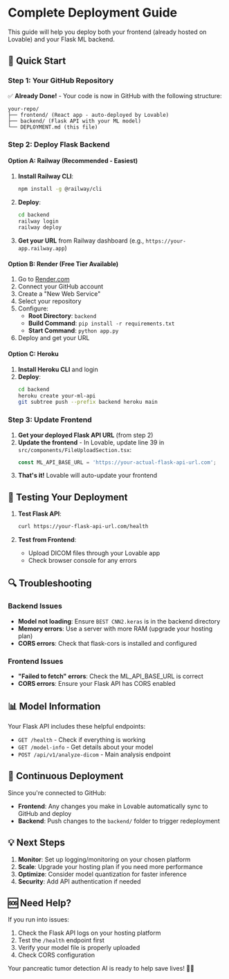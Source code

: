 # Complete Deployment Guide

This guide will help you deploy both your frontend (already hosted on Lovable) and your Flask ML backend.

## 🚀 Quick Start

### Step 1: Your GitHub Repository
✅ **Already Done!** - Your code is now in GitHub with the following structure:
```
your-repo/
├── frontend/ (React app - auto-deployed by Lovable)
├── backend/ (Flask API with your ML model)
└── DEPLOYMENT.md (this file)
```

### Step 2: Deploy Flask Backend

#### Option A: Railway (Recommended - Easiest)

1. **Install Railway CLI**:
   ```bash
   npm install -g @railway/cli
   ```

2. **Deploy**:
   ```bash
   cd backend
   railway login
   railway deploy
   ```

3. **Get your URL** from Railway dashboard (e.g., `https://your-app.railway.app`)

#### Option B: Render (Free Tier Available)

1. Go to [Render.com](https://render.com)
2. Connect your GitHub account
3. Create a "New Web Service"
4. Select your repository
5. Configure:
   - **Root Directory**: `backend`
   - **Build Command**: `pip install -r requirements.txt`
   - **Start Command**: `python app.py`
6. Deploy and get your URL

#### Option C: Heroku

1. **Install Heroku CLI** and login
2. **Deploy**:
   ```bash
   cd backend
   heroku create your-ml-api
   git subtree push --prefix backend heroku main
   ```

### Step 3: Update Frontend

1. **Get your deployed Flask API URL** (from step 2)
2. **Update the frontend** - In Lovable, update line 39 in `src/components/FileUploadSection.tsx`:
   ```typescript
   const ML_API_BASE_URL = 'https://your-actual-flask-api-url.com';
   ```
3. **That's it!** Lovable will auto-update your frontend

## 🧪 Testing Your Deployment

1. **Test Flask API**:
   ```bash
   curl https://your-flask-api-url.com/health
   ```

2. **Test from Frontend**:
   - Upload DICOM files through your Lovable app
   - Check browser console for any errors

## 🔍 Troubleshooting

### Backend Issues
- **Model not loading**: Ensure `BEST CNN2.keras` is in the backend directory
- **Memory errors**: Use a server with more RAM (upgrade your hosting plan)
- **CORS errors**: Check that flask-cors is installed and configured

### Frontend Issues
- **"Failed to fetch" errors**: Check the ML_API_BASE_URL is correct
- **CORS errors**: Ensure your Flask API has CORS enabled

## 📊 Model Information

Your Flask API includes these helpful endpoints:
- `GET /health` - Check if everything is working
- `GET /model-info` - Get details about your model
- `POST /api/v1/analyze-dicom` - Main analysis endpoint

## 🔄 Continuous Deployment

Since you're connected to GitHub:
- **Frontend**: Any changes you make in Lovable automatically sync to GitHub and deploy
- **Backend**: Push changes to the `backend/` folder to trigger redeployment

## 💡 Next Steps

1. **Monitor**: Set up logging/monitoring on your chosen platform
2. **Scale**: Upgrade your hosting plan if you need more performance
3. **Optimize**: Consider model quantization for faster inference
4. **Security**: Add API authentication if needed

## 🆘 Need Help?

If you run into issues:
1. Check the Flask API logs on your hosting platform
2. Test the `/health` endpoint first
3. Verify your model file is properly uploaded
4. Check CORS configuration

Your pancreatic tumor detection AI is ready to help save lives! 🏥✨